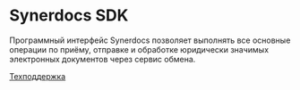 # Synerdocs SDK
Программный интерфейс Synerdocs позволяет выполнять все основные операции по приёму, отправке и обработке юридически значимых электронных документов через сервис обмена.

[Техподдержка](http://www.synerdocs.ru/support)

